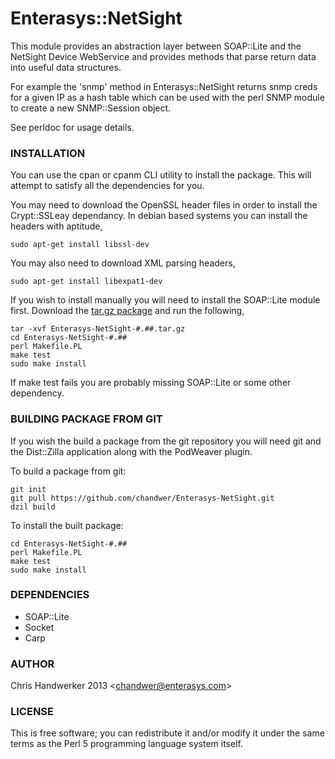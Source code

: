 Enterasys::NetSight
=========

This module provides an abstraction layer between SOAP::Lite and the NetSight Device WebService and provides methods that parse return data into useful data structures.

For example the 'snmp' method in Enterasys::NetSight returns snmp creds for a given IP as a hash table which can be used with the perl SNMP module to create a new SNMP::Session object.

See perldoc for usage details.

### INSTALLATION

You can use the cpan or cpanm CLI utility to install the package. This will attempt to satisfy all the dependencies for you.

You may need to download the OpenSSL header files in order to install the Crypt::SSLeay dependancy. 
In debian based systems you can install the headers with aptitude,

	sudo apt-get install libssl-dev

You may also need to download XML parsing headers,

	sudo apt-get install libexpat1-dev

If you wish to install manually you will need to install the SOAP::Lite module first.
Download the [tar.gz package](https://metacpan.org/module/Enterasys::NetSight) and run the following,

	tar -xvf Enterasys-NetSight-#.##.tar.gz
	cd Enterasys-NetSight-#.##
	perl Makefile.PL
	make test
	sudo make install

If make test fails you are probably missing SOAP::Lite or some other dependency.

### BUILDING PACKAGE FROM GIT

If you wish the build a package from the git repository you will need git and the Dist::Zilla application along with
the PodWeaver plugin.

To build a package from git:

	git init
	git pull https://github.com/chandwer/Enterasys-NetSight.git
	dzil build

To install the built package:

	cd Enterasys-NetSight-#.##
	perl Makefile.PL
	make test
	sudo make install

### DEPENDENCIES

* SOAP::Lite
* Socket
* Carp

### AUTHOR

Chris Handwerker 2013 <<chandwer@enterasys.com>>

### LICENSE

This is free software; you can redistribute it and/or modify it under
the same terms as the Perl 5 programming language system itself.
